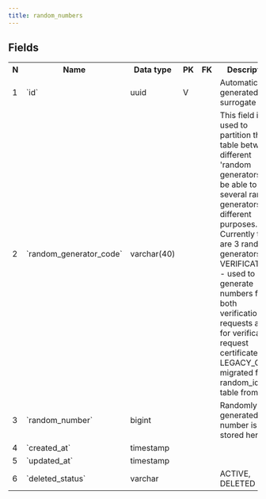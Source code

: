 ```yaml
---
title: random_numbers 
---
```


## Fields

<table style="width: 100%">
    <colgroup>
       <col span="1" style="width: 3%;"/>
       <col span="1" style="width: 12%;"/>
       <col span="1" style="width: 10%;"/>
       <col span="1" style="width: 3%;"/>
       <col span="1" style="width: 12%;"/>
       <col span="1" style="width: 60%;"/>
    </colgroup>
  <tr>
    <th>N</th>
    <th>Name</th>
    <th>Data type</th>
    <th>PK</th>
    <th>FK</th>
    <th>Description</th>
  </tr>
<tr><td>1</td><td>`id`</td><td>uuid</td><td>V</td><td></td><td>Automatically generated surrogate key</td></tr>
<tr><td>2</td><td>`random_generator_code`</td><td>varchar(40)</td><td></td><td></td><td>This field is used to partition the table between different 'random generators' to be able to use several random generators for different purposes. Currently there are 3 random generators: VERIFICATIONS - used to generate numbers for both verification requests and for verification request certificates; LEGACY_QVP - migrated from random_id table from qvp.</td></tr>
<tr><td>3</td><td>`random_number`</td><td>bigint</td><td></td><td></td><td>Randomly generated number is stored here.</td></tr>
<tr><td>4</td><td>`created_at`</td><td>timestamp</td><td></td><td></td><td></td></tr>
<tr><td>5</td><td>`updated_at`</td><td>timestamp</td><td></td><td></td><td></td></tr>
<tr><td>6</td><td>`deleted_status`</td><td>varchar</td><td></td><td></td><td>ACTIVE, DELETED</td></tr>

</table>